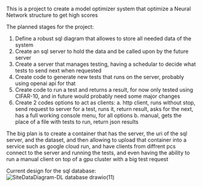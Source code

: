 This is a project to create a model optimizer system that optimize a Neural Network structure to get high scores

The planned stages for the project:
1. Define a robust sql diagram that allowes to store all needed data of the system
2. Create an sql server to hold the data and be called upon by the future server
3. Create a server that manages testing, having a schedular to decide what tests to send next when requested
4. Create code to generate new tests that runs on the server, probably using openai api for that
5. Create code to run a test and returns a result, for now only tested using CIFAR-10, and in future would probably need some major changes
6. Create 2 codes options to act as clients:
   a. http client, runs without stop, send request to server for a test, runs it, return result, asks for the next, has a full working console menu, for all options
   b. manual, gets the place of a file with tests to run, return json results
   
 The big plan is to create a container that has the server, the uri of the sql server, and the dataset, and then allowing to upload that container into a service such as google cloud run, 
and have clients from diffrent pcs connect to the server and running the tests, and even having the ability to run a manual client on top of a gpu cluster with a big test request



Current design for the sql database:
![SiteDataDiagram-DL database drawio(11)](https://github.com/user-attachments/assets/e88f290e-5dfa-48cd-a04e-22976e738900)
